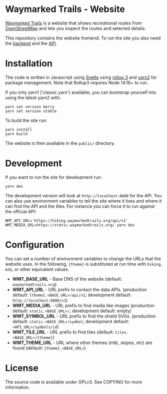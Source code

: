 Waymarked Trails - Website
==========================

[Waymarked Trails](https://waymarkedtrails.org) is a website that shows
recreational routes from [OpenStreetMap](https://openstreetmap.org) and
lets you inspect the routes and selected details.

This repository contains the website frontend. To run the site you also
need the [backend](https://github.com/waymarkedtrails/waymarkedtrails-backend/)
and the [API](https://github.com/waymarkedtrails/waymarkedtrails-api/).

Installation
============

The code is written in Javascript using [Svelte](https://svelte.dev/)
using [rollup 3](https://rollupjs.org) and [yarn2](https://yarnpkg.com/)
for package management. Note that Rollup3 requires Node 14.18+ to run.

If you only yarn1 ('classic yarn') available, you can bootstrap yourself
into using the latest yarn2 with:

    yarn set version berry
    yarn set version stable

To build the site run:

    yarn install
    yarn build

The website is then available in the `public/` directory.

Development
============

If you want to run the site for development run:

    yarn dev

The development version will look at `http://localhost:8080` for the API. You can also use environment variables
to tell the site where it lives and where it can find the API and the tiles. For instance you can force it to run
against the official API:

    WMT_API_URL='https://hiking.waymarkedtrails.org/api/v1' WMT_MEDIA_URL=https://static.waymarkedtrails.org/ yarn dev


Configuration
=============

You can set a number of environment variables to change the URLs that the
website uses. In the following, `{theme}` is substituted at run time with
`hiking`, `mtb`, or other equivalent values.

* **WMT_BASE_URL** - Base DNS of the website (default: `waymarkedtrails.org`)
* **WMT_API_URL** - URL prefix to contact the data APIs. (production default: `{theme}.<BASE_URL>/api/v1`; development default: `http://localhost:8080/v1`)
* **WMT_MEDIA_URL** - URL prefix to find media like images (production default: `static.<BASE_URL>/`; development default: empty)
* **WMT_SYMBOL_URL** - URL prefix to find the shield SVGs. (production default: `static.<BASE_URL>/symbol`; development default: `<API_URL>/symbols/id`)
* **WMT_TILE_URL** - URL prefix to find tiles (default: `tiles.<BASE_URL>/{theme}`)
* **WMT_THEME_URL** - URL where other themes (mtb, slopes, etc) are found (default: `{theme}.<BASE_URL>`)

License
=======

The source code is available under GPLv3. See COPYING for more information.
